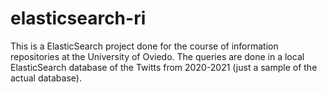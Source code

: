 # elasticsearch-ri
This is a ElasticSearch project done for the course of information repositories at the University of Oviedo. The queries are done in a local ElasticSearch database of the Twitts from 2020-2021 (just a sample of the actual database).
